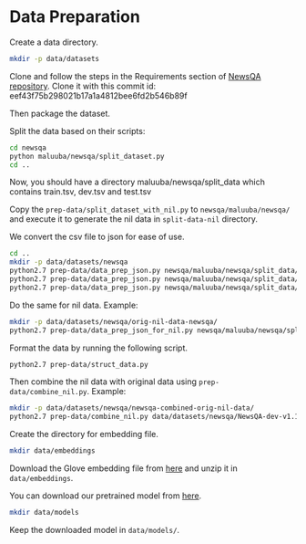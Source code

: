 # Data Preparation #

Create a data directory.
```bash
mkdir -p data/datasets
```

Clone and follow the steps in the Requirements section of 
[NewsQA repository](https://github.com/Maluuba/newsqa).
Clone it with this commit id: eef43f75b298021b17a1a4812bee6fd2b546b89f

Then package the dataset.

Split the data based on their scripts:
```bash
cd newsqa
python maluuba/newsqa/split_dataset.py
cd ..
```

Now, you should have a directory maluuba/newsqa/split_data which contains train.tsv, dev.tsv and test.tsv

Copy the `prep-data/split_dataset_with_nil.py` to `newsqa/maluuba/newsqa/` and execute it to generate the nil data in `split-data-nil` directory.

We convert the csv file to json for ease of use.

```bash
cd ..
mkdir -p data/datasets/newsqa
python2.7 prep-data/data_prep_json.py newsqa/maluuba/newsqa/split_data/train.csv data/datasets/newsqa/Newsqa-train-v1.1.json
python2.7 prep-data/data_prep_json.py newsqa/maluuba/newsqa/split_data/dev.csv data/datasets/newsqa/NewsQA-dev-v1.1.json
python2.7 prep-data/data_prep_json.py newsqa/maluuba/newsqa/split_data/test.csv data/datasets/newsqa/NewsQA-test-v1.1.json
```

Do the same for nil data. Example:

```bash
mkdir -p data/datasets/newsqa/orig-nil-data-newsqa/
python2.7 prep-data/data_prep_json_for_nil.py newsqa/maluuba/newsqa/split-data-nil/nil_dev.csv data/datasets/newsqa/orig-nil-data-newsqa/nil_dev.json
```

Format the data by running the following script.

```bash
python2.7 prep-data/struct_data.py
```

Then combine the nil data with original data using `prep-data/combine_nil.py`. Example:

```bash
mkdir -p data/datasets/newsqa/newsqa-combined-orig-nil-data/
python2.7 prep-data/combine_nil.py data/datasets/newsqa/NewsQA-dev-v1.1.json.configd data/datasets/newsqa/orig-nil-data-newsqa/nil_dev.json data/datasets/newsqa/newsqa-combined-orig-nil-data/dev_nil.json
```

Create the directory for embedding file.
```bash
mkdir data/embeddings
```

Download the Glove embedding file from [here](http://nlp.stanford.edu/data/wordvecs/glove.840B.300d.zip) and unzip it in `data/embeddings`.

You can download our pretrained model from [here](https://nus.edu/2z8CDvC).
```bash
mkdir data/models
```
Keep the downloaded model in `data/models/`.

